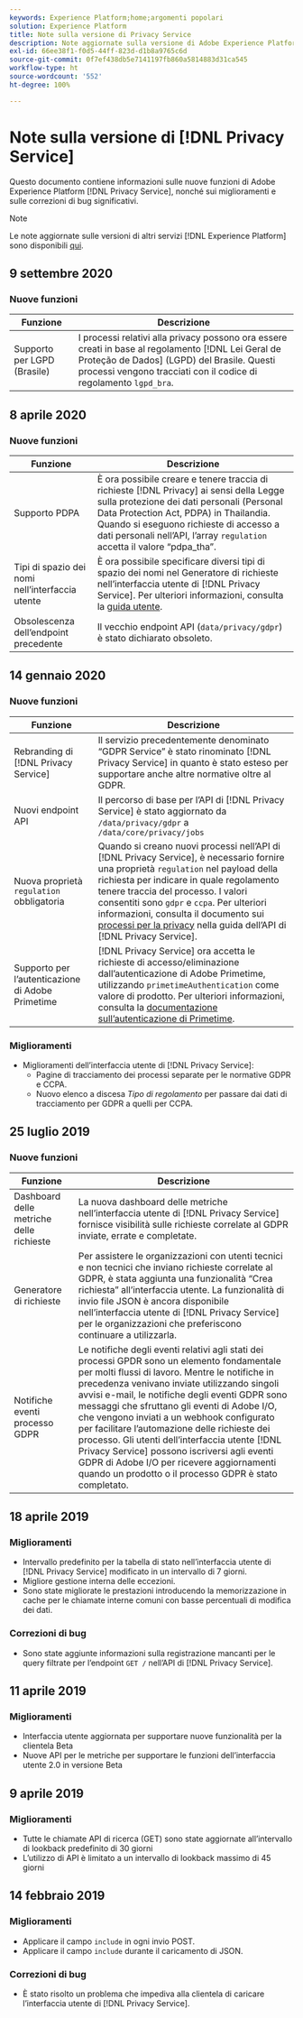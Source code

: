 ```yaml
---
keywords: Experience Platform;home;argomenti popolari
solution: Experience Platform
title: Note sulla versione di Privacy Service
description: Note aggiornate sulla versione di Adobe Experience Platform Privacy Service.
exl-id: 66ee38f1-f0d5-44ff-823d-d1b8a9765c6d
source-git-commit: 0f7ef438db5e7141197fb860a5814883d31ca545
workflow-type: ht
source-wordcount: '552'
ht-degree: 100%

---
```


# Note sulla versione di [!DNL Privacy Service]

Questo documento contiene informazioni sulle nuove funzioni di Adobe Experience Platform [!DNL Privacy Service], nonché sui miglioramenti e sulle correzioni di bug significativi.

>[!NOTE]
>
>Le note aggiornate sulle versioni di altri servizi [!DNL Experience Platform] sono disponibili [qui](../release-notes/latest/latest.md).

## 9 settembre 2020

### Nuove funzioni

| Funzione | Descrizione |
| --- | --- |
| Supporto per LGPD (Brasile) | I processi relativi alla privacy possono ora essere creati in base al regolamento [!DNL Lei Geral de Proteção de Dados] (LGPD) del Brasile. Questi processi vengono tracciati con il codice di regolamento `lgpd_bra`. |

## 8 aprile 2020

### Nuove funzioni

| Funzione | Descrizione |
| --- | --- |
| Supporto PDPA | È ora possibile creare e tenere traccia di richieste [!DNL Privacy] ai sensi della Legge sulla protezione dei dati personali (Personal Data Protection Act, PDPA) in Thailandia. Quando si eseguono richieste di accesso a dati personali nell’API, l’array `regulation` accetta il valore “pdpa_tha”. |
| Tipi di spazio dei nomi nell’interfaccia utente | È ora possibile specificare diversi tipi di spazio dei nomi nel Generatore di richieste nell’interfaccia utente di [!DNL Privacy Service]. Per ulteriori informazioni, consulta la [guida utente](ui/user-guide.md). |
| Obsolescenza dell’endpoint precedente | Il vecchio endpoint API (`data/privacy/gdpr`) è stato dichiarato obsoleto. |

## 14 gennaio 2020

### Nuove funzioni

| Funzione | Descrizione |
| --- | --- |
| Rebranding di [!DNL Privacy Service] | Il servizio precedentemente denominato “GDPR Service” è stato rinominato [!DNL Privacy Service] in quanto è stato esteso per supportare anche altre normative oltre al GDPR. |
| Nuovi endpoint API | Il percorso di base per l’API di [!DNL Privacy Service] è stato aggiornato da `/data/privacy/gdpr` a `/data/core/privacy/jobs` |
| Nuova proprietà `regulation` obbligatoria | Quando si creano nuovi processi nell’API di [!DNL Privacy Service], è necessario fornire una proprietà `regulation` nel payload della richiesta per indicare in quale regolamento tenere traccia del processo. I valori consentiti sono `gdpr` e `ccpa`. Per ulteriori informazioni, consulta il documento sui [processi per la privacy](api/privacy-jobs.md) nella guida dell’API di [!DNL Privacy Service]. |
| Supporto per l’autenticazione di Adobe Primetime | [!DNL Privacy Service] ora accetta le richieste di accesso/eliminazione dall’autenticazione di Adobe Primetime, utilizzando `primetimeAuthentication` come valore di prodotto. Per ulteriori informazioni, consulta la [documentazione sull’autenticazione di Primetime](https://tve.helpdocsonline.com/how-to-make-a-privacy-request). |

### Miglioramenti

* Miglioramenti dell’interfaccia utente di [!DNL Privacy Service]:
   * Pagine di tracciamento dei processi separate per le normative GDPR e CCPA.
   * Nuovo elenco a discesa *Tipo di regolamento* per passare dai dati di tracciamento per GDPR a quelli per CCPA.

## 25 luglio 2019

### Nuove funzioni

| Funzione | Descrizione |
| --- | --- |
| Dashboard delle metriche delle richieste | La nuova dashboard delle metriche nell’interfaccia utente di [!DNL Privacy Service] fornisce visibilità sulle richieste correlate al GDPR inviate, errate e completate. |
| Generatore di richieste | Per assistere le organizzazioni con utenti tecnici e non tecnici che inviano richieste correlate al GDPR, è stata aggiunta una funzionalità “Crea richiesta” all’interfaccia utente. La funzionalità di invio file JSON è ancora disponibile nell’interfaccia utente di [!DNL Privacy Service] per le organizzazioni che preferiscono continuare a utilizzarla. |
| Notifiche eventi processo GDPR | Le notifiche degli eventi relativi agli stati dei processi GPDR sono un elemento fondamentale per molti flussi di lavoro. Mentre le notifiche in precedenza venivano inviate utilizzando singoli avvisi e-mail, le notifiche degli eventi GDPR sono messaggi che sfruttano gli eventi di Adobe I/O, che vengono inviati a un webhook configurato per facilitare l’automazione delle richieste dei processo. Gli utenti dell’interfaccia utente [!DNL Privacy Service] possono iscriversi agli eventi GDPR di Adobe I/O per ricevere aggiornamenti quando un prodotto o il processo GDPR è stato completato. |

## 18 aprile 2019

### Miglioramenti

* Intervallo predefinito per la tabella di stato nell’interfaccia utente di [!DNL Privacy Service] modificato in un intervallo di 7 giorni.
* Migliore gestione interna delle eccezioni.
* Sono state migliorate le prestazioni introducendo la memorizzazione in cache per le chiamate interne comuni con basse percentuali di modifica dei dati.

### Correzioni di bug

* Sono state aggiunte informazioni sulla registrazione mancanti per le query filtrate per l’endpoint `GET /` nell’API di [!DNL Privacy Service].

## 11 aprile 2019

### Miglioramenti

* Interfaccia utente aggiornata per supportare nuove funzionalità per la clientela Beta
* Nuove API per le metriche per supportare le funzioni dell’interfaccia utente 2.0 in versione Beta

## 9 aprile 2019

### Miglioramenti

* Tutte le chiamate API di ricerca (GET) sono state aggiornate all’intervallo di lookback predefinito di 30 giorni
* L’utilizzo di API è limitato a un intervallo di lookback massimo di 45 giorni

## 14 febbraio 2019

### Miglioramenti

* Applicare il campo `include` in ogni invio POST.
* Applicare il campo `include` durante il caricamento di JSON.

### Correzioni di bug

* È stato risolto un problema che impediva alla clientela di caricare l’interfaccia utente di [!DNL Privacy Service].
